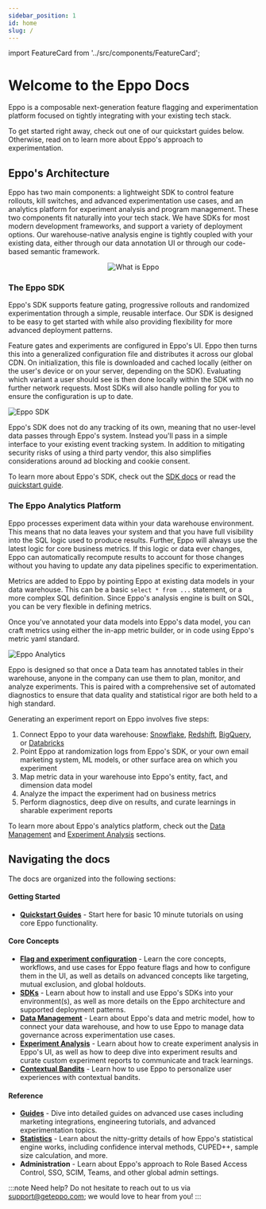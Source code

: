 ```yaml
---
sidebar_position: 1
id: home
slug: /
---
```


import FeatureCard from '../src/components/FeatureCard';

# Welcome to the Eppo Docs

Eppo is a composable next-generation feature flagging and experimentation platform focused on tightly integrating with your existing tech stack. 

To get started right away, check out one of our quickstart guides below. Otherwise, read on to learn more about Eppo's approach to experimentation.

<div className="feature-card-container">
  <FeatureCard 
    title="SDK Quickstart" 
    description="Install the SDK and create a basic flag"
    link="/feature-flag-quickstart/"
    iconSrc="/img/what-is-eppo/feature-flag.svg"
  />
  <FeatureCard 
    title="Creating a Metric" 
    description="Annotate data in your warehouse and create a metric"
    link="/metric-quickstart/"
    iconSrc="/img/what-is-eppo/metric.svg"
  />
  <FeatureCard 
    title="Analyzing an Experiment" 
    description="Measure the impact of a past or running experiment"
    link="/experiment-quickstart/"
    iconSrc="/img/what-is-eppo/experiment.svg"
  />
</div>

## Eppo's Architecture

Eppo has two main components: a lightweight SDK to control feature rollouts, kill switches, and advanced experimentation use cases, and an analytics platform for experiment analysis and program management. These two components fit naturally into your tech stack. We have SDKs for most modern development frameworks, and support a variety of deployment options. Our warehouse-native analysis engine is tightly coupled with your existing data, either through our data annotation UI or through our code-based semantic framework.

<div align="center">

![What is Eppo](/img/what-is-eppo/basic-architecture.png)

</div>


### The Eppo SDK

Eppo's SDK supports feature gating, progressive rollouts and randomized experimentation through a simple, reusable interface. Our SDK is designed to be easy to get started with while also providing flexibility for more advanced deployment patterns. 

Feature gates and experiments are configured in Eppo's UI. Eppo then turns this into a generalized configuration file and distributes it across our global CDN. On initialization, this file is downloaded and cached locally (either on the user's device or on your server, depending on the SDK). Evaluating which variant a user should see is then done locally within the SDK with no further network requests. Most SDKs will also handle polling for you to ensure the configuration is up to date.

![Eppo SDK](/img/what-is-eppo/sdk-architecture.png)

Eppo's SDK does not do any tracking of its own, meaning that no user-level data passes through Eppo's system. Instead you'll pass in a simple interface to your existing event tracking system. In addition to mitigating security risks of using a third party vendor, this also simplifies considerations around ad blocking and cookie consent.

To learn more about Eppo's SDK, check out the [SDK docs](/sdks) or read the [quickstart guide](/feature-flag-quickstart).

### The Eppo Analytics Platform

Eppo processes experiment data within your data warehouse environment. This means that no data leaves your system and that you have full visibility into the SQL logic used to produce results. Further, Eppo will always use the latest logic for core business metrics. If this logic or data ever changes, Eppo can automatically recompute results to account for those changes without you having to update any data pipelines specific to experimentation.

Metrics are added to Eppo by pointing Eppo at existing data models in your data warehouse. This can be a basic `select * from ...` statement, or a more complex SQL definition. Since Eppo's analysis engine is built on SQL, you can be very flexible in defining metrics.

Once you've annotated your data models into Eppo's data model, you can craft metrics using either the in-app metric builder, or in code using Eppo's metric yaml standard. 

![Eppo Analytics](/img/what-is-eppo/analytics-architecture.png)

Eppo is designed so that once a Data team has annotated tables in their warehouse, anyone in the company can use them to plan, monitor, and analyze experiments. This is paired with a comprehensive set of automated diagnostics to ensure that data quality and statistical rigor are both held to a high standard. 


Generating an experiment report on Eppo involves five steps:

1. Connect Eppo to your data warehouse: [Snowflake](/data-management/connecting-dwh/snowflake), [Redshift](/data-management/connecting-dwh/redshift), [BigQuery](/data-management/connecting-dwh/bigquery), or [Databricks](/data-management/connecting-dwh/databricks)
2. Point Eppo at randomization logs from Eppo's SDK, or your own email marketing system, ML models, or other surface area on which you experiment
3. Map metric data in your warehouse into Eppo's entity, fact, and dimension data model
4. Analyze the impact the experiment had on business metrics
5. Perform diagnostics, deep dive on results, and curate learnings in sharable experiment reports

To learn more about Eppo's analytics platform, check out the [Data Management](/data-management) and [Experiment Analysis](/experiment-analysis) sections.

## Navigating the docs

The docs are organized into the following sections:

#### Getting Started

- [**Quickstart Guides**](/quick-starts) - Start here for basic 10 minute tutorials on using core Eppo functionality.

#### Core Concepts

- [**Flag and experiment configuration**](/feature-flagging) - Learn the core concepts, workflows, and use cases for Eppo feature flags and how to configure them in the UI, as well as details on advanced concepts like targeting, mutual exclusion, and global holdouts.
- [**SDKs**](/sdks) - Learn about how to install and use Eppo's SDKs into your environment(s), as well as more details on the Eppo architecture and supported deployment patterns.
- [**Data Management**](/data-management) - Learn about Eppo's data and metric model, how to connect your data warehouse, and how to use Eppo to manage data governance across experimentation use cases.
- [**Experiment Analysis**](/experiment-analysis) - Learn about how to create experiment analysis in Eppo's UI, as well as how to deep dive into experiment results and curate custom experiment reports to communicate and track learnings.
- [**Contextual Bandits**](/contextual-bandits) - Learn how to use Eppo to personalize user experiences with contextual bandits.

#### Reference
- [**Guides**](/guides) - Dive into detailed guides on advanced use cases including marketing integrations, engineering tutorials, and advanced experimentation topics.
- [**Statistics**](/statistics) - Learn about the nitty-gritty details of how Eppo's statistical engine works, including confidence interval methods, CUPED++, sample size calculation, and more.
- **Administration** - Learn about Eppo's approach to Role Based Access Control, SSO, SCIM, Teams, and other global admin settings.

:::note
Need help? Do not hesitate to reach out to us via support@geteppo.com; we would love to hear from you!
:::
